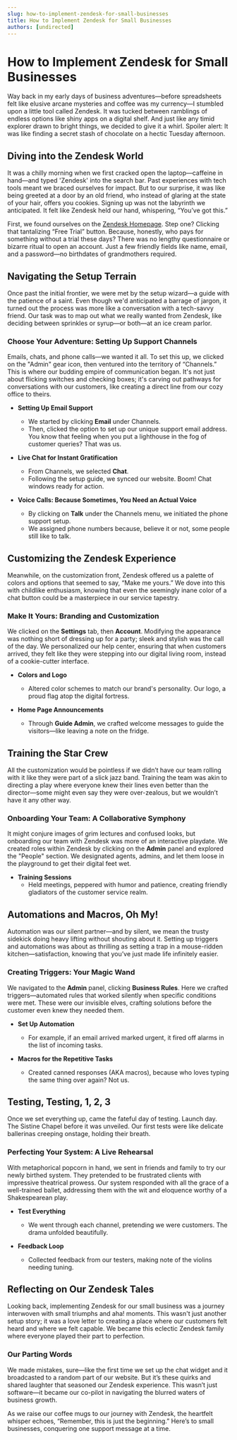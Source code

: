 ```yaml
---
slug: how-to-implement-zendesk-for-small-businesses
title: How to Implement Zendesk for Small Businesses
authors: [undirected]
---
```



# How to Implement Zendesk for Small Businesses

Way back in my early days of business adventures—before spreadsheets felt like elusive arcane mysteries and coffee was my currency—I stumbled upon a little tool called Zendesk. It was tucked between ramblings of endless options like shiny apps on a digital shelf. And just like any timid explorer drawn to bright things, we decided to give it a whirl. Spoiler alert: It was like finding a secret stash of chocolate on a hectic Tuesday afternoon.

## Diving into the Zendesk World

It was a chilly morning when we first cracked open the laptop—caffeine in hand—and typed 'Zendesk' into the search bar. Past experiences with tech tools meant we braced ourselves for impact. But to our surprise, it was like being greeted at a door by an old friend, who instead of glaring at the state of your hair, offers you cookies. Signing up was not the labyrinth we anticipated. It felt like Zendesk held our hand, whispering, “You’ve got this.”

First, we found ourselves on the [Zendesk Homepage](https://www.zendesk.com/). Step one? Clicking that tantalizing “Free Trial” button. Because, honestly, who pays for something without a trial these days? There was no lengthy questionnaire or bizarre ritual to open an account. Just a few friendly fields like name, email, and a password—no birthdates of grandmothers required.

## Navigating the Setup Terrain

Once past the initial frontier, we were met by the setup wizard—a guide with the patience of a saint. Even though we'd anticipated a barrage of jargon, it turned out the process was more like a conversation with a tech-savvy friend. Our task was to map out what we really wanted from Zendesk, like deciding between sprinkles or syrup—or both—at an ice cream parlor.

### Choose Your Adventure: Setting Up Support Channels

Emails, chats, and phone calls—we wanted it all. To set this up, we clicked on the "Admin" gear icon, then ventured into the territory of “Channels.” This is where our budding empire of communication began. It's not just about flicking switches and checking boxes; it's carving out pathways for conversations with our customers, like creating a direct line from our cozy office to theirs.

- **Setting Up Email Support**
  - We started by clicking **Email** under Channels.
  - Then, clicked the option to set up our unique support email address. You know that feeling when you put a lighthouse in the fog of customer queries? That was us.
  
- **Live Chat for Instant Gratification**
  - From Channels, we selected **Chat**.
  - Following the setup guide, we synced our website. Boom! Chat windows ready for action.
  
- **Voice Calls: Because Sometimes, You Need an Actual Voice**
  - By clicking on **Talk** under the Channels menu, we initiated the phone support setup.
  - We assigned phone numbers because, believe it or not, some people still like to talk.

## Customizing the Zendesk Experience

Meanwhile, on the customization front, Zendesk offered us a palette of colors and options that seemed to say, “Make me yours.” We dove into this with childlike enthusiasm, knowing that even the seemingly inane color of a chat button could be a masterpiece in our service tapestry.

### Make It Yours: Branding and Customization

We clicked on the **Settings** tab, then **Account**. Modifying the appearance was nothing short of dressing up for a party; sleek and stylish was the call of the day. We personalized our help center, ensuring that when customers arrived, they felt like they were stepping into our digital living room, instead of a cookie-cutter interface.

- **Colors and Logo**
  - Altered color schemes to match our brand's personality. Our logo, a proud flag atop the digital fortress.
  
- **Home Page Announcements**
  - Through **Guide Admin**, we crafted welcome messages to guide the visitors—like leaving a note on the fridge.

## Training the Star Crew

All the customization would be pointless if we didn’t have our team rolling with it like they were part of a slick jazz band. Training the team was akin to directing a play where everyone knew their lines even better than the director—some might even say they were over-zealous, but we wouldn’t have it any other way.

### Onboarding Your Team: A Collaborative Symphony

It might conjure images of grim lectures and confused looks, but onboarding our team with Zendesk was more of an interactive playdate. We created roles within Zendesk by clicking on the **Admin** panel and explored the "People" section. We designated agents, admins, and let them loose in the playground to get their digital feet wet.

- **Training Sessions**
  - Held meetings, peppered with humor and patience, creating friendly gladiators of the customer service realm.

## Automations and Macros, Oh My!

Automation was our silent partner—and by silent, we mean the trusty sidekick doing heavy lifting without shouting about it. Setting up triggers and automations was about as thrilling as setting a trap in a mouse-ridden kitchen—satisfaction, knowing that you’ve just made life infinitely easier.

### Creating Triggers: Your Magic Wand

We navigated to the **Admin** panel, clicking **Business Rules**. Here we crafted triggers—automated rules that worked silently when specific conditions were met. These were our invisible elves, crafting solutions before the customer even knew they needed them.

- **Set Up Automation**
  - For example, if an email arrived marked urgent, it fired off alarms in the list of incoming tasks.

- **Macros for the Repetitive Tasks**
  - Created canned responses (AKA macros), because who loves typing the same thing over again? Not us.

## Testing, Testing, 1, 2, 3

Once we set everything up, came the fateful day of testing. Launch day. The Sistine Chapel before it was unveiled. Our first tests were like delicate ballerinas creeping onstage, holding their breath. 

### Perfecting Your System: A Live Rehearsal

With metaphorical popcorn in hand, we sent in friends and family to try our newly birthed system. They pretended to be frustrated clients with impressive theatrical prowess. Our system responded with all the grace of a well-trained ballet, addressing them with the wit and eloquence worthy of a Shakespearean play.

- **Test Everything**
  - We went through each channel, pretending we were customers. The drama unfolded beautifully.
  
- **Feedback Loop**
  - Collected feedback from our testers, making note of the violins needing tuning.

## Reflecting on Our Zendesk Tales

Looking back, implementing Zendesk for our small business was a journey interwoven with small triumphs and aha! moments. This wasn't just another setup story; it was a love letter to creating a place where our customers felt heard and where we felt capable. We became this eclectic Zendesk family where everyone played their part to perfection.

### Our Parting Words

We made mistakes, sure—like the first time we set up the chat widget and it broadcasted to a random part of our website. But it’s these quirks and shared laughter that seasoned our Zendesk experience. This wasn’t just software—it became our co-pilot in navigating the blurred waters of business growth.

As we raise our coffee mugs to our journey with Zendesk, the heartfelt whisper echoes, “Remember, this is just the beginning.” Here’s to small businesses, conquering one support message at a time.